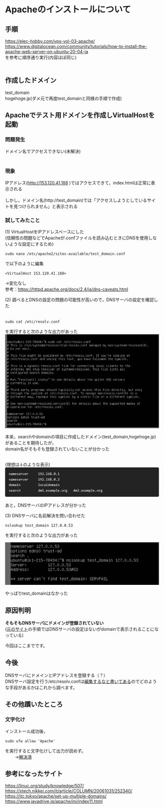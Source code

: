 # Apacheのインストールについて
## 手順

https://elec-hobby.com/vps-vol-03-apache/ <br>
https://www.digitalocean.com/community/tutorials/how-to-install-the-apache-web-server-on-ubuntu-20-04-ja
<br>
を参考に順序通り実行(内容ほぼ同じ)<br>　　

## 作成したドメイン

test_domain<br>
hogehoge.jp(ダメ元で再度test_domainと同様の手順で作成)<br>

## Apacheでテスト用ドメインを作成しVirtualHostを起動
### 問題発生

ドメイン名でアクセスできない(未解決)<br>　

### 現象
IPアドレス(http://153.120.41.188 )ではアクセスできて，index.htmlは正常に表示される<br>  
しかし，ドメイン名(http://test_domain)では「アクセスしようとしているサイトを見つけられません」と表示される<br>

### 試してみたこと
(1)
VirtualHostをIPアドレスベースにした<br>
(信頼性の問題などでApacheが.confファイルを読み込むときにDNSを使用しないような設定にするため)<br>
```
sudo nano /etc/apache2/sites-available/test_domain.conf
```
で以下のように編集
```
<VirtualHost 153.120.41.188>
```
→変化なし<br>
参考：https://httpd.apache.org/docs/2.4/ja/dns-caveats.html<br>

(2)
調べるとDNSの設定の問題の可能性が高いので，DNSサーバの設定を確認した<br>　　
```
sudo cat /etc/resolv.conf
```
を実行すると次のような出力があった
<br>
<a id="ps"></a>
<img src="./PrtSc/resolve.png" alt="resolv.conf" >

本来，searchやdomainの項目に作成したドメイン(test_domain,hogehoge.jp)があることを期待したが，<br>
domain名がそもそも登録されていないことが分かった<br>
<br>

(理想は↓のような表示)<br>
<img src="./PrtSc/dns_sample.png" alt="dns_sample" >

あと，DNSサーバのIPアドレスが分かった<br>

(3)
DNSサーバに名前解決を問い合わせた<br>

```
nslookup test_domain 127.0.0.53
```
を実行すると次のような出力があった
<br>

<img src="./PrtSc/nslookup.png" alt="nslookup" >

やっぱりtest_domainはなかった<br>

## 原因判明

**そもそもDNSサーバにドメインが登録されていない**<br>
([元のサイト](https://elec-hobby.com/vps-vol-03-apache/)の手順ではDNSサーバの設定はないがdomainで表示されることになっている)<br>

今回はここまでです。<br>

## 今後

DNSサーバにドメインとIPアドレスを登録する（？）<br>
DNSサーバ設定を行う/etc/resolv.confは[編集するなと書いてある](#ps)のでどのような手段があるかはこれから調べます。<br>


## その他躓いたところ
### 文字化け
インストール成功後，
```
sudo ufw allow 'Apache'
```
を実行すると文字化けして出力が読めず。<br>　　
→[解決済]()

## 参考になったサイト
https://linuc.org/study/knowledge/507/<br>
https://xtech.nikkei.com/it/article/COLUMN/20061031/252340/<br>
https://itc.tokyo/apache/set-up-multiple-domains/<br>
https://www.javadrive.jp/apache/ini/index11.html<br>




